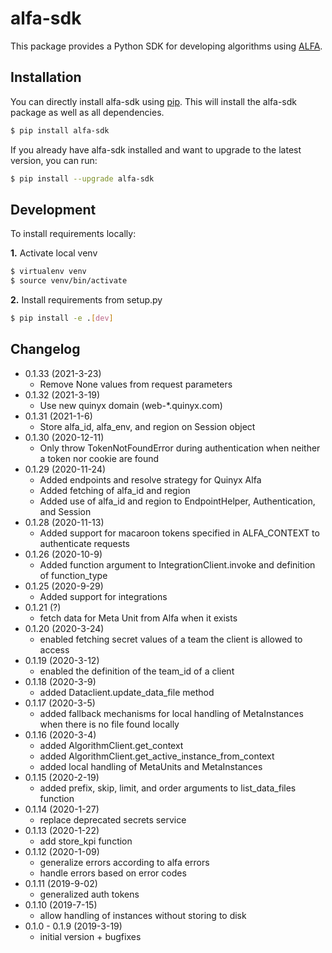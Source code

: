 # alfa-sdk

This package provides a Python SDK for developing algorithms using [ALFA](https://widgetbrain.com/product/).

## Installation

You can directly install alfa-sdk using [pip](http://www.pip-installer.org/en/latest/). This will install the alfa-sdk package as well as all dependencies.

```sh
$ pip install alfa-sdk
```

If you already have alfa-sdk installed and want to upgrade to the latest version, you can run:

```sh
$ pip install --upgrade alfa-sdk
```

## Development

To install requirements locally:

**1.** Activate local venv

```sh
$ virtualenv venv
$ source venv/bin/activate
```

**2.** Install requirements from setup.py

```sh
$ pip install -e .[dev]
```

## Changelog
- 0.1.33 (2021-3-23)
  - Remove None values from request parameters
- 0.1.32 (2021-3-19)
  - Use new quinyx domain (web-*.quinyx.com)
- 0.1.31 (2021-1-6)
  - Store alfa_id, alfa_env, and region on Session object
- 0.1.30 (2020-12-11)
  - Only throw TokenNotFoundError during authentication when neither a token nor cookie are found
- 0.1.29 (2020-11-24)
  - Added endpoints and resolve strategy for Quinyx Alfa
  - Added fetching of alfa_id and region
  - Added use of alfa_id and region to EndpointHelper, Authentication, and Session
- 0.1.28 (2020-11-13)
  - Added support for macaroon tokens specified in ALFA_CONTEXT to authenticate requests
- 0.1.26 (2020-10-9)
  - Added function argument to IntegrationClient.invoke and definition of function_type
- 0.1.25 (2020-9-29)
  - Added support for integrations
- 0.1.21 (?)
  - fetch data for Meta Unit from Alfa when it exists
- 0.1.20 (2020-3-24)
  - enabled fetching secret values of a team the client is allowed to access
- 0.1.19 (2020-3-12)
  - enabled the definition of the team_id of a client
- 0.1.18 (2020-3-9)
  - added Dataclient.update_data_file method
- 0.1.17 (2020-3-5)
  - added fallback mechanisms for local handling of MetaInstances when there is no file found locally
- 0.1.16 (2020-3-4)
  - added AlgorithmClient.get_context
  - added AlgorithmClient.get_active_instance_from_context
  - added local handling of MetaUnits and MetaInstances
- 0.1.15 (2020-2-19)
  - added prefix, skip, limit, and order arguments to list_data_files function
- 0.1.14 (2020-1-27)
  - replace deprecated secrets service
- 0.1.13 (2020-1-22)
  - add store_kpi function
- 0.1.12 (2020-1-09)
  - generalize errors according to alfa errors
  - handle errors based on error codes
- 0.1.11 (2019-9-02)
  - generalized auth tokens
- 0.1.10 (2019-7-15)
  - allow handling of instances without storing to disk
- 0.1.0 - 0.1.9 (2019-3-19)
  - initial version + bugfixes
